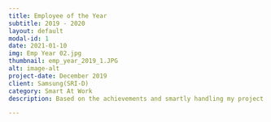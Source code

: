 ```yaml
---
title: Employee of the Year
subtitle: 2019 - 2020
layout: default
modal-id: 1
date: 2021-01-10
img: Emp Year 02.jpg
thumbnail: emp_year_2019_1.JPG
alt: image-alt
project-date: December 2019
client: Samsung(SRI-D)
category: Smart At Work
description: Based on the achievements and smartly handling my project task as well as other POCs, was awarded Employee of the year for being "Smart At Work" for the year 2018 - 2019.

---
```

